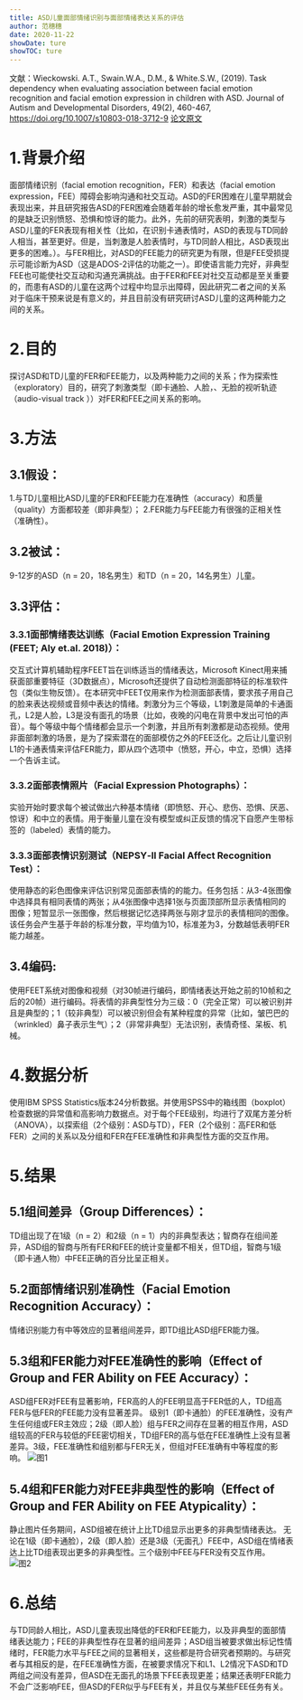 ```yaml
---
title: ASD儿童面部情绪识别与面部情绪表达关系的评估
author: 范穗穗
date: 2020-11-22
showDate: ture
showTOC: ture
---
```

文献：Wieckowski. A.T., Swain.W.A., D.M., & White.S.W., (2019). Task dependency when evaluating association between facial emotion recognition and facial emotion expression in children with ASD. Journal of Autism and Developmental Disorders, 49(2), 460-467, https://doi.org/10.1007/s10803-018-3712-9
[论文原文](../Source_Files/2020-11-22-FSS1.pdf)
# 1.背景介绍
面部情绪识别（facial emotion recognition，FER）和表达（facial emotion expression，FEE）障碍会影响沟通和社交互动。ASD的FER困难在儿童早期就会表现出来，并且研究报告ASD的FER困难会随着年龄的增长愈发严重，其中最常见的是缺乏识别愤怒、恐惧和惊讶的能力。此外，先前的研究表明，刺激的类型与ASD儿童的FER表现有相关性（比如，在识别卡通表情时，ASD的表现与TD同龄人相当，甚至更好。但是，当刺激是人脸表情时，与TD同龄人相比，ASD表现出更多的困难。）。与FER相比，对ASD的FEE能力的研究更为有限，但是FEE受损提示可能诊断为ASD（这是ADOS-2评估的功能之一）。即使语言能力完好，非典型FEE也可能使社交互动和沟通充满挑战。由于FER和FEE对社交互动都是至关重要的，而患有ASD的儿童在这两个过程中均显示出障碍，因此研究二者之间的关系对于临床干预来说是有意义的，并且目前没有研究研讨ASD儿童的这两种能力之间的关系。
# 2.目的
探讨ASD和TD儿童的FER和FEE能力，以及两种能力之间的关系；作为探索性（exploratory）目的，研究了刺激类型（即卡通脸、人脸，、无脸的视听轨迹（audio-visual track ））对FER和FEE之间关系的影响。
# 3.方法
## 3.1假设：
1.与TD儿童相比ASD儿童的FER和FEE能力在准确性（accuracy）和质量（quality）方面都较差（即非典型）；
2.FER能力与FEE能力有很强的正相关性（准确性）。
## 3.2被试：
9-12岁的ASD（n = 20，18名男生）和TD（n = 20，14名男生）儿童。
## 3.3评估：
### 3.3.1面部情绪表达训练（Facial Emotion Expression Training (FEET; Aly et.al. 2018)）：
交互式计算机辅助程序FEET旨在训练适当的情绪表达，Microsoft Kinect用来捕获面部重要特征（3D数据点），Microsoft还提供了自动检测面部特征的标准软件包（类似生物反馈）。在本研究中FEET仅用来作为检测面部表情，要求孩子用自己的脸来表达视频或音频中表达的情绪。刺激分为三个等级，L1刺激是简单的卡通面孔，L2是人脸，L3是没有面孔的场景（比如，夜晚的闪电在背景中发出可怕的声音）。每个等级中每个情绪都会显示一个刺激，并且所有刺激都是动态视频。使用非面部刺激的场景，是为了探索潜在的面部模仿之外的FEE泛化。之后让儿童识别L1的卡通表情来评估FER能力，即从四个选项中（愤怒，开心，中立，恐惧）选择一个告诉主试。
### 3.3.2面部表情照片（Facial Expression Photographs）：
实验开始时要求每个被试做出六种基本情绪（即愤怒、开心、悲伤、恐惧、厌恶、惊讶）和中立的表情。用于衡量儿童在没有模型或纠正反馈的情况下自愿产生带标签的（labeled）表情的能力。
### 3.3.3面部表情识别测试（NEPSY‑II Facial Affect Recognition Test）：
使用静态的彩色图像来评估识别常见面部表情的的能力。任务包括：从3-4张图像中选择具有相同表情的两张；从4张图像中选择1张与页面顶部所显示表情相同的图像；短暂显示一张图像，然后根据记忆选择两张与刚才显示的表情相同的图像。该任务会产生基于年龄的标准分数，平均值为10，标准差为3，分数越低表明FER能力越差。
## 3.4编码:
使用FEET系统对图像和视频（对30帧进行编码，即情绪表达开始之前的10帧和之后的20帧）进行编码。将表情的非典型性分为三级：0（完全正常）可以被识别并且是典型的；1（较非典型）可以被识别但会有某种程度的异常（比如，皱巴巴的（wrinkled）鼻子表示生气）；2（非常非典型）无法识别，表情奇怪、呆板、机械。
# 4.数据分析
使用IBM SPSS Statistics版本24分析数据。并使用SPSS中的箱线图（boxplot）检查数据的异常值和高影响力数据点。对于每个FEE级别，均进行了双尾方差分析（ANOVA），以探索组（2个级别：ASD与TD），FER（2个级别：高FER和低FER）之间的关系以及分组和FER在FEE准确性和非典型性方面的交互作用。
# 5.结果
## 5.1组间差异（Group Differences）：
TD组出现了在1级（n = 2）和2级（n = 1）内的非典型表达；智商存在组间差异，ASD组的智商与所有FER和FEE的统计变量都不相关，但TD组，智商与1级（即卡通人物）中FEE正确的百分比呈正相关。
## 5.2面部情绪识别准确性（Facial Emotion Recognition Accuracy）：
情绪识别能力有中等效应的显著组间差异，即TD组比ASD组FER能力强。
## 5.3组和FER能力对FEE准确性的影响（Effect of Group and FER Ability on FEE Accuracy）：
ASD组FER对FEE有显著影响，FER高的人的FEE明显高于FER低的人，TD组高FER与低FER的FEE能力没有显著差异。
级别1（即卡通脸）的FEE准确性，没有产生任何组或FER主效应；2级（即人脸）组与FER之间存在显著的相互作用，ASD组较高的FER与较低的FEE密切相关，TD组FER的高与低在FEE准确性上没有显著差异。3级，FEE准确性和组别都与FER无关，但组对FEE准确有中等程度的影响。
![图1](../Supporting_Information/2020-11-22-FSS1-Fig1.png)
## 5.4组和FER能力对FEE非典型性的影响（Effect of Group and FER Ability on FEE Atypicality）：
静止图片任务期间，ASD组被在统计上比TD组显示出更多的非典型情绪表达。
无论在1级（即卡通脸），2级（即人脸）还是3级（无面孔）FEE中，ASD组在情绪表达上比TD组表现出更多的非典型性。三个级别中FEE与FER没有交互作用。
![图2](../Supporting_Information/2020-11-22-FSS1-Fig2.png)
# 6.总结
与TD同龄人相比，ASD儿童表现出降低的FER和FEE能力，以及非典型的面部情绪表达能力；FEE的非典型性存在显著的组间差异；ASD组当被要求做出标记性情绪时，FER能力水平与FEE之间的显著相关，这些都是符合研究者预期的。与研究者与其相反的是，在FEE准确性方面，在被要求情况下和L1、L2情况下ASD和TD两组之间没有差异，但ASD在无面孔的场景下FEE表现更差；结果还表明FER能力不会广泛影响FEE，但ASD的FER似乎与FEE有关，并且仅与某些FEE任务有关。